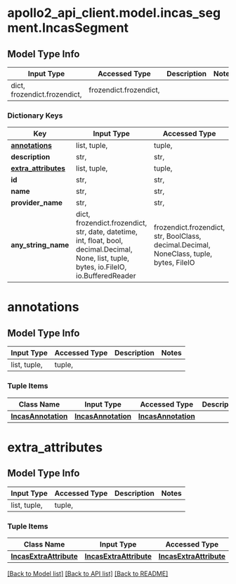 # apollo2_api_client.model.incas_segment.IncasSegment

## Model Type Info
Input Type | Accessed Type | Description | Notes
------------ | ------------- | ------------- | -------------
dict, frozendict.frozendict,  | frozendict.frozendict,  |  | 

### Dictionary Keys
Key | Input Type | Accessed Type | Description | Notes
------------ | ------------- | ------------- | ------------- | -------------
**[annotations](#annotations)** | list, tuple,  | tuple,  |  | [optional] 
**description** | str,  | str,  |  | [optional] 
**[extra_attributes](#extra_attributes)** | list, tuple,  | tuple,  |  | [optional] 
**id** | str,  | str,  |  | [optional] 
**name** | str,  | str,  |  | [optional] 
**provider_name** | str,  | str,  |  | [optional] 
**any_string_name** | dict, frozendict.frozendict, str, date, datetime, int, float, bool, decimal.Decimal, None, list, tuple, bytes, io.FileIO, io.BufferedReader | frozendict.frozendict, str, BoolClass, decimal.Decimal, NoneClass, tuple, bytes, FileIO | any string name can be used but the value must be the correct type | [optional]

# annotations

## Model Type Info
Input Type | Accessed Type | Description | Notes
------------ | ------------- | ------------- | -------------
list, tuple,  | tuple,  |  | 

### Tuple Items
Class Name | Input Type | Accessed Type | Description | Notes
------------- | ------------- | ------------- | ------------- | -------------
[**IncasAnnotation**](IncasAnnotation.md) | [**IncasAnnotation**](IncasAnnotation.md) | [**IncasAnnotation**](IncasAnnotation.md) |  | 

# extra_attributes

## Model Type Info
Input Type | Accessed Type | Description | Notes
------------ | ------------- | ------------- | -------------
list, tuple,  | tuple,  |  | 

### Tuple Items
Class Name | Input Type | Accessed Type | Description | Notes
------------- | ------------- | ------------- | ------------- | -------------
[**IncasExtraAttribute**](IncasExtraAttribute.md) | [**IncasExtraAttribute**](IncasExtraAttribute.md) | [**IncasExtraAttribute**](IncasExtraAttribute.md) |  | 

[[Back to Model list]](../../README.md#documentation-for-models) [[Back to API list]](../../README.md#documentation-for-api-endpoints) [[Back to README]](../../README.md)

